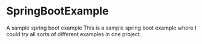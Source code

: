 # SpringBootExample
A sample spring boot example
This is a sample spring boot example where I could try all sorts of different examples in one project.
